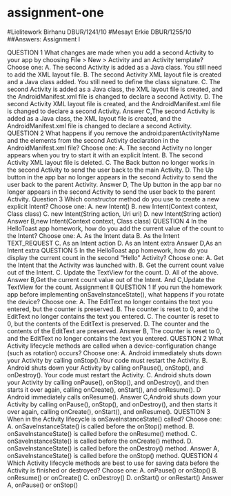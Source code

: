 # assignment-one
#Lielitework Birhanu DBUR/1241/10
#Mesayt Erkie DBUR/1255/10
##Answers:
Assignment I

QUESTION 1 What changes are made when you add a second Activity to your app by choosing File > New > Activity and an Activity template? Choose one: A. The second Activity is added as a Java class. You still need to add the XML layout file. B. The second Activity XML layout file is created and a Java class added. You still need to define the class signature. C. The second Activity is added as a Java class, the XML layout file is created, and the AndroidManifest.xml file is changed to declare a second Activity. D. The second Activity XML layout file is created, and the AndroidManifest.xml file is changed to declare a second Activity.
Answer C,The second Activity is added as a Java class, the XML layout file is created, and the AndroidManifest.xml file is changed to declare a second Activity.
QUESTION 2 What happens if you remove the android:parentActivityName and the <meta-data> elements from the second Activity declaration in the AndroidManifest.xml file? Choose one: A. The second Activity no longer appears when you try to start it with an explicit Intent. B. The second Activity XML layout file is deleted. C. The Back button no longer works in the second Activity to send the user back to the main Activity.
D. The Up button in the app bar no longer appears in the second Activity to send the user back to the parent Activity.
Answer D, The Up button in the app bar no longer appears in the second Activity to send the user back to the parent Activity.
Question 3 Which constructor method do you use to create a new explicit Intent? Choose one:
A. new Intent()
B. new Intent(Context context, Class<?> class)
C. new Intent(String action, Uri uri)
D. new Intent(String action)
Answer B,new Intent(Context context, Class<?> class)
QUESTION 4
In the HelloToast app homework, how do you add the current value of the count to the Intent?
Choose one:
A. As the Intent data
B. As the Intent TEXT_REQUEST
C. As an Intent action
D. As an Intent extra
Answer D,As an Intent extra
QUESTION 5
In the HelloToast app homework, how do you display the current count in the second "Hello"
Activity? Choose one:
A. Get the Intent that the Activity was launched with.
B. Get the current count value out of the Intent.
C. Update the TextView for the count.
D. All of the above.
Answer B,Get the current count value out of the Intent. And
C,Update the TextView for the count.
Assignment II
QUESTION 1
If you run the homework app before implementing onSaveInstanceState(), what happens if you
rotate the device? Choose one:
A. The EditText no longer contains the text you entered, but the counter is preserved. B. The counter is reset to 0, and the EditText no longer contains the text you entered. C. The counter is reset to 0, but the contents of the EditText is preserved.
D. The counter and the contents of the EditText are preserved.
Answer B, The counter is reset to 0, and the EditText no longer contains the text you entered.
QUESTION 2
What Activity lifecycle methods are called when a device-configuration change (such as rotation) occurs? Choose one: A. Android immediately shuts down your Activity by calling onStop().Your code must restart the Activity. B. Android shuts down your Activity by calling onPause(), onStop(), and onDestroy(). Your code must restart the Activity. C. Android shuts down your Activity by calling onPause(), onStop(), and onDestroy(), and then starts it over again, calling onCreate(), onStart(), and onResume().
D Android immediately calls onResume().
Answer C,Android shuts down your Activity by calling onPause(), onStop(), and onDestroy(), and then starts it over again, calling onCreate(), onStart(), and onResume().
QUESTION 3 When in the Activity lifecycle is onSaveInstanceState() called? Choose one: A. onSaveInstanceState() is called before the onStop() method. B. onSaveInstanceState() is called before the onResume() method. C. onSaveInstanceState() is called before the onCreate() method. D. onSaveInstanceState() is called before the onDestroy() method.
Answer A, onSaveInstanceState() is called before the onStop() method.
QUESTION 4 Which Activity lifecycle methods are best to use for saving data before the Activity is finished or destroyed? Choose one:
A. onPause() or onStop()
B. onResume() or onCreate() C. onDestroy() D. onStart() or onRestart()
Answer A, onPause() or onStop()
